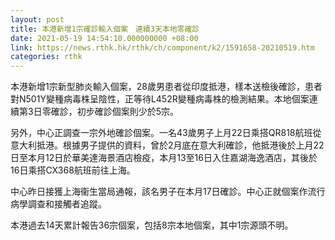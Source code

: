```yaml
---
layout: post
title: 本港新增1宗確診輸入個案　連續3天本地零確診
date: 2021-05-19 14:54:10.000000000 +08:00
link: https://news.rthk.hk/rthk/ch/component/k2/1591658-20210519.htm
categories: rthk
---
```


本港新增1宗新型肺炎輸入個案，28歲男患者從印度抵港，樣本送檢後確診，患者對N501Y變種病毒株呈陰性，正等待L452R變種病毒株的檢測結果。本地個案連續第3日零確診，初步確診個案則少於5宗。

另外，中心正調查一宗外地確診個案。一名43歲男子上月22日乘搭QR818航班從意大利抵港。根據男子提供的資料，曾於2月底在意大利確診，他抵港後於上月22日至本月12日於華美達海景酒店檢疫，本月13至16日入住嘉湖海逸酒店，其後於16日乘搭CX368航班前往上海。

中心昨日接獲上海衞生當局通報，該名男子在本月17日確診。中心正就個案作流行病學調查和接觸者追蹤。

本港過去14天累計報告36宗個案，包括8宗本地個案，其中1宗源頭不明。
